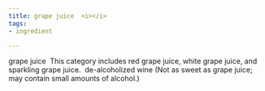 ```yaml
---
title: grape juice  <i></i>
tags:
- ingredient

---
```

grape juice  This category includes red grape juice, white grape juice, and sparkling grape juice.   de-alcoholized wine (Not as sweet as grape juice; may contain small amounts of alcohol.)
